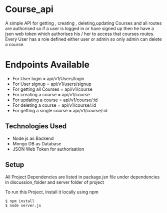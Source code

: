 # Course_api
A simple API for getting , creating , deleting,updating Courses and all routes are authorised so if a user is logged in or have signed up then he have a json web token which 
authorises his / her to access that courses routes. Every User has a role defined either user or admin so only admin can delete a course.

# Endpoints Available

- For User login   = api/v1/Users/login
- For User signup  = api/v1/users/signup
- For getting all Courses = api/v1/course
- For creating a course = api/v1/course
- For updating a course = api/v1/course/:id
- For deleting a course = api/v1/course/:id
- For getting a single course = api/v1/course/:id

## Technologies Used

- Node js as Backend
- Mongo DB as Database
- JSON Web Token for authorisation

## Setup
 All Project Dependencies are listed in package.jsn file under dependencies in discussion_folder and server folder of project
 
 To run this Project, Install it locally using npm
 ```
 $ npm install
 $ node server.js
 
 ```
